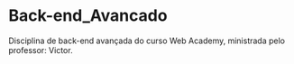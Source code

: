 # Back-end_Avancado
Disciplina de back-end avançada do curso Web Academy, ministrada pelo professor: Victor. 
